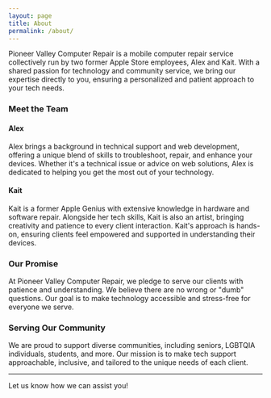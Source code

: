 ```yaml
---
layout: page
title: About
permalink: /about/
---
```


Pioneer Valley Computer Repair is a mobile computer repair service collectively run by two former Apple Store employees, Alex and Kait. With a shared passion for technology and community service, we bring our expertise directly to you, ensuring a personalized and patient approach to your tech needs.

### Meet the Team

#### Alex
Alex brings a background in technical support and web development, offering a unique blend of skills to troubleshoot, repair, and enhance your devices. Whether it's a technical issue or advice on web solutions, Alex is dedicated to helping you get the most out of your technology.

#### Kait
Kait is a former Apple Genius with extensive knowledge in hardware and software repair. Alongside her tech skills, Kait is also an artist, bringing creativity and patience to every client interaction. Kait's approach is hands-on, ensuring clients feel empowered and supported in understanding their devices.

### Our Promise

At Pioneer Valley Computer Repair, we pledge to serve our clients with patience and understanding. We believe there are no wrong or "dumb" questions. Our goal is to make technology accessible and stress-free for everyone we serve.

### Serving Our Community

We are proud to support diverse communities, including seniors, LGBTQIA individuals, students, and more. Our mission is to make tech support approachable, inclusive, and tailored to the unique needs of each client.

<hr class="divider">

Let us know how we can assist you!
